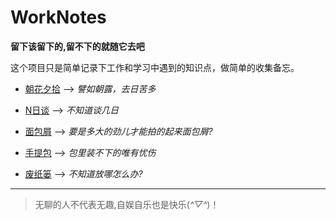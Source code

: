 # WorkNotes  

**留下该留下的,留不下的就随它去吧**   

这个项目只是简单记录下工作和学习中遇到的知识点，做简单的收集备忘。  

 - [朝花夕拾](/BookNotes/BookNotes.md) --> *譬如朝露，去日苦多*
 
 - [N日谈](/Question/Question.MD) --> *不知道谈几日*
 
 - [面包屑](/depot/depot.md) --> *要是多大的劲儿才能拍的起来面包屑?*
 
 - [手提包](/ToolsBox/toolsBox.md) --> *包里装不下的唯有忧伤*
 
 - [废纸篓](/Notes) --> *不知道放哪怎么办?*
 
 ***  
 > 无聊的人不代表无趣,自娱自乐也是快乐(*^▽^*)！


